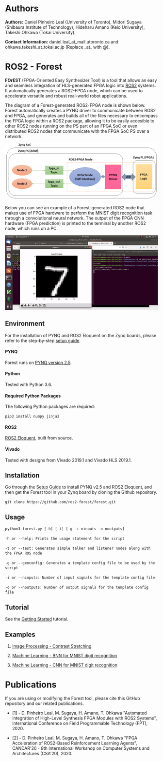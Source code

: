 # Authors

**Authors:** Daniel Pinheiro Leal (University of Toronto), Midori Sugaya (Shibaura Institute of Technology), Hideharu Amano (Keio University), Takeshi Ohkawa (Tokai University).

**Contact Information:** daniel.leal_at_mail.utoronto.ca and ohkawa.takeshi_at_tokai.ac.jp (Replace \_at\_ with @).

# ROS2 - Forest

**FOrEST** (FPGA-Oriented Easy Synthesizer Tool) is a tool that allows an easy and seamless integration of HLS-generated FPGA logic into [ROS2](https://index.ros.org/doc/ros2/) systems. It automatically generates a ROS2-FPGA node, which can be used to accelerate versatile and robust real-world robot applications.

The diagram of a Forest-generated ROS2-FPGA node is shown below. Forest automatically creates a PYNQ driver to communicate between ROS2 and FPGA, and generates and builds 
all of the files necessary to encompass the FPGA logic within a ROS2 package, allowing it to be easily accesible to other ROS2 nodes running on the PS part of an FPGA SoC
or even distributed ROS2 nodes that communicate with the FPGA SoC PS over a network.

![ros2-fpga-node](docs/ros2-fpga-node-png.png)

Below you can see an example of a Forest-generated ROS2 node that makes use of FPGA hardware to perform the MNIST digit recognition task through a convolutional neural network. The output of the FPGA CNN hardware (FPGA prediction) is printed to the terminal by another ROS2 node, which runs on a PC.

![mnist_bnn_gif](docs/mnist_bnn_gif.gif)

## Environment

For the installation of PYNQ and ROS2 Eloquent on the Zynq boards, please refer to the step-by-step [setup guide](https://github.com/ros2-forest/forest/tree/master/docs/setup_guide).

#### PYNQ

Forest runs on [PYNQ version 2.5](https://pynq.readthedocs.io/en/v2.5/index.html).

#### Python

Tested with Python 3.6.

#### Required Python Packages

The following Python packages are required:

`pip3 install numpy jinja2`

#### ROS2

[ROS2 Eloquent](https://index.ros.org/doc/ros2/Installation/Eloquent/Linux-Development-Setup/), built from source.

#### Vivado

Tested with designs from Vivado 2019.1 and Vivado HLS 2019.1.

## Installation

Go through the [Setup Guide](https://github.com/ros2-forest/forest/tree/master/docs/setup_guide) to install PYNQ v2.5 and ROS2 Eloquent, and then get the Forest tool in your Zynq board by cloning the Github repository.

`git clone https://github.com/ros2-forest/forest.git`

## Usage

```
python3 forest.py [-h] [-t] [-g -i ninputs -o noutputs]

-h or --help: Prints the usage statement for the script

-t or --test: Generates simple talker and listener nodes along with the FPGA ROS node

-g or --genconfig: Generates a template config file to be used by the script

-i or --ninputs: Number of input signals for the template config file

-o or --noutputs: Number of output signals for the template config file
```

## Tutorial

See the [Getting Started](https://github.com/ros2-forest/forest/tree/master/docs/tutorials) tutorial.

## Examples

1. [Image Processing - Contrast Stretching](https://github.com/ros2-forest/forest/tree/master/examples/contrast_stretch)

2. [Machine Learning - BNN for MNIST digit recognition](https://github.com/ros2-forest/forest/tree/master/examples/mnist_bnn)

3. [Machine Learning - CNN for MNIST digit recognition](https://github.com/ros2-forest/forest/tree/master/examples/mnist_cnn)

# Publications

If you are using or modifying the Forest tool, please cite this GitHub repository and our related publications.

- [1] - D. Pinheiro Leal, M. Sugaya, H. Amano, T. Ohkawa "Automated Integration of High-Level Synthesis FPGA Modules with ROS2 Systems", International Conference on Field Programmable Technology (FPT), 2020. 

- [2] - D. Pinheiro Leal, M. Sugaya, H. Amano, T. Ohkawa "FPGA Acceleration of ROS2-Based Reinforcement Learning Agents", CANDAR'20 - 8th International Workshop on Computer Systems and Architectures (CSA'20), 2020.
